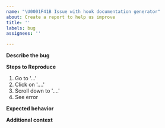 ```yaml
---
name: "\U0001F41B Issue with hook documentation generator"
about: Create a report to help us improve
title: ''
labels: bug
assignees: ''

---
```


<!-- Thank you for reporting a possible bug.  Please fill in as much of the template below as you can. -->

**Describe the bug**
<!-- A clear and concise description of what the bug is. -->

**Steps to Reproduce**
<!-- Steps to reproduce the behavior. -->
1. Go to '...'
2. Click on '....'
3. Scroll down to '....'
4. See error

**Expected behavior**
<!-- A clear and concise description of what you expected to happen. -->

**Additional context**
<!-- Add any other context about the problem here. -->
